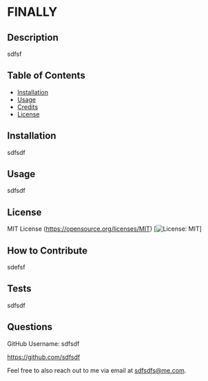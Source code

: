 # FINALLY

  ## Description
  
  sdfsf
  
  ## Table of Contents
  
  - [Installation](#installation)
  - [Usage](#usage)
  - [Credits](#credits)
  - [License](#license)
  
  ## Installation
  
  sdfsdf
  
  ## Usage
  
  sdfsdf
  
  ## License
  
  MIT License
  (https://opensource.org/licenses/MIT)
  [![License: MIT](https://img.shields.io/badge/License-MIT-yellow.svg)]
  
  ## How to Contribute
  
  sdefsf
  
  ## Tests
  
  sdfsdf

  ## Questions

  GitHub Username: sdfsdf

  https://github.com/sdfsdf

  Feel free to also reach out to me via email at sdfsdfs@me.com.
